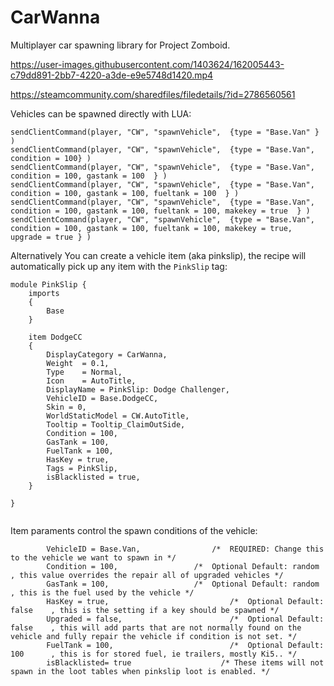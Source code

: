 # CarWanna
Multiplayer car spawning library for Project Zomboid.

https://user-images.githubusercontent.com/1403624/162005443-c79dd891-2bb7-4220-a3de-e9e5748d1420.mp4

https://steamcommunity.com/sharedfiles/filedetails/?id=2786560561


Vehicles can be spawned directly with LUA:
```
sendClientCommand(player, "CW", "spawnVehicle",  {type = "Base.Van" } )
sendClientCommand(player, "CW", "spawnVehicle",  {type = "Base.Van", condition = 100} )
sendClientCommand(player, "CW", "spawnVehicle",  {type = "Base.Van", condition = 100, gastank = 100  } )
sendClientCommand(player, "CW", "spawnVehicle",  {type = "Base.Van", condition = 100, gastank = 100, fueltank = 100  } )
sendClientCommand(player, "CW", "spawnVehicle",  {type = "Base.Van", condition = 100, gastank = 100, fueltank = 100, makekey = true  } )
sendClientCommand(player, "CW", "spawnVehicle",  {type = "Base.Van", condition = 100, gastank = 100, fueltank = 100, makekey = true, upgrade = true } )
```

Alternatively You can create a vehicle item (aka pinkslip), the recipe will automatically pick up any item with the `PinkSlip` tag:
```
module PinkSlip {
    imports
    {
        Base
    }
        
    item DodgeCC
    {
        DisplayCategory = CarWanna,
        Weight  = 0.1,
        Type    = Normal,
        Icon    = AutoTitle,
        DisplayName = PinkSlip: Dodge Challenger,
        VehicleID = Base.DodgeCC,
        Skin = 0,
        WorldStaticModel = CW.AutoTitle,   
        Tooltip = Tooltip_ClaimOutSide,	
        Condition = 100,
        GasTank = 100,
        FuelTank = 100,
        HasKey = true,
        Tags = PinkSlip,
        isBlacklisted = true,
    }

}


```

Item paraments control the spawn conditions of the vehicle:
```
        VehicleID = Base.Van,		         /*  REQUIRED: Change this to the vehicle we want to spawn in */
        Condition = 100,		         /*  Optional Default: random   , this value overrides the repair all of upgraded vehicles */
        GasTank = 100,			         /*  Optional Default: random   , this is the fuel used by the vehicle */
        HasKey = true,                           /*  Optional Default: false    , this is the setting if a key should be spawned */
        Upgraded = false,                        /*  Optional Default: false    , this will add parts that are not normally found on the vehicle and fully repair the vehicle if condition is not set. */
        FuelTank = 100,                          /*  Optional Default: 100      , this is for stored fuel, ie trailers, mostly Ki5.. */
        isBlacklisted= true                    /* These items will not spawn in the loot tables when pinkslip loot is enabled. */
        
```




